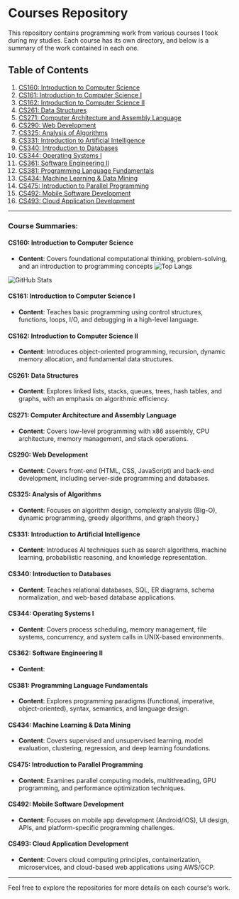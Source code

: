 # Courses Repository

This repository contains programming work from various courses I took during my studies. Each course has its own directory, and below is a summary of the work contained in each one.

## Table of Contents
1. [CS160: Introduction to Computer Science](https://github.com/ConnorBaldes/cs160.git)
2. [CS161: Introduction to Computer Science I](https://github.com/ConnorBaldes/cs161.git)
3. [CS162: Introduction to Computer Science II]( https://github.com/ConnorBaldes/cs162.git)
4. [CS261: Data Structures](https://github.com/ConnorBaldes/cs261.git)
5. [CS271: Computer Architecture and Assembly Language](https://github.com/ConnorBaldes/cs271.git)
6. [CS290: Web Development](https://github.com/ConnorBaldes/cs290.git)
7. [CS325: Analysis of Algorithms](https://github.com/ConnorBaldes/cs325.git)
8. [CS331: Introduction to Artificial Intelligence](https://github.com/ConnorBaldes/cs331.git)
9. [CS340: Introduction to Databases](https://github.com/ConnorBaldes/cs340.git)
10. [CS344: Operating Systems I](https://github.com/ConnorBaldes/cs344.git)
11. [CS361: Software Engineering II](https://github.com/ConnorBaldes/cs362.git)
12. [CS381: Programming Language Fundamentals](https://github.com/ConnorBaldes/cs381.git)
13. [CS434: Machine Learning & Data Mining](https://github.com/ConnorBaldes/cs434.git)
14. [CS475: Introduction to Parallel Programming](https://github.com/ConnorBaldes/cs475.git)
15. [CS492: Mobile Software Development]( https://github.com/ConnorBaldes/cs492.git)
16. [CS493: Cloud Application Development](https://github.com/ConnorBaldes/cs493.git)

---

### Course Summaries:

#### **CS160: Introduction to Computer Science**
- **Content**: Covers foundational computational thinking, problem-solving, and an introduction to programming concepts
![Top Langs](https://github-readme-stats.vercel.app/api/top-langs/?username=ConnorBaldes&repo=cs160&langs_count=5&theme=radical)

![GitHub Stats](https://github-readme-stats.vercel.app/api?username=ConnorBaldes&show_icons=true&theme=radical)


#### **CS161: Introduction to Computer Science I**
- **Content**: Teaches basic programming using control structures, functions, loops, I/O, and debugging in a high-level language.

#### **CS162: Introduction to Computer Science II**
- **Content**: Introduces object-oriented programming, recursion, dynamic memory allocation, and fundamental data structures.

#### **CS261: Data Structures**
- **Content**: Explores linked lists, stacks, queues, trees, hash tables, and graphs, with an emphasis on algorithmic efficiency.

#### **CS271: Computer Architecture and Assembly Language**
- **Content**: Covers low-level programming with x86 assembly, CPU architecture, memory management, and stack operations.

#### **CS290: Web Development**
- **Content**: Covers front-end (HTML, CSS, JavaScript) and back-end development, including server-side programming and databases.

#### **CS325: Analysis of Algorithms**
- **Content**: Focuses on algorithm design, complexity analysis (Big-O), dynamic programming, greedy algorithms, and graph theory.)

#### **CS331: Introduction to Artificial Intelligence**
- **Content**: Introduces AI techniques such as search algorithms, machine learning, probabilistic reasoning, and knowledge representation.

#### **CS340: Introduction to Databases**
- **Content**: Teaches relational databases, SQL, ER diagrams, schema normalization, and web-based database applications.

#### **CS344: Operating Systems I**
- **Content**: Covers process scheduling, memory management, file systems, concurrency, and system calls in UNIX-based environments.

#### **CS362: Software Engineering II**
- **Content**: 

#### **CS381: Programming Language Fundamentals**
- **Content**: Explores programming paradigms (functional, imperative, object-oriented), syntax, semantics, and language design.

#### **CS434: Machine Learning & Data Mining**
- **Content**: Covers supervised and unsupervised learning, model evaluation, clustering, regression, and deep learning foundations.

#### **CS475: Introduction to Parallel Programming**
- **Content**: Examines parallel computing models, multithreading, GPU programming, and performance optimization techniques.

#### **CS492: Mobile Software Development**
- **Content**: Focuses on mobile app development (Android/iOS), UI design, APIs, and platform-specific programming challenges.

#### **CS493: Cloud Application Development**
- **Content**: Covers cloud computing principles, containerization, microservices, and cloud-based web applications using AWS/GCP.

---

Feel free to explore the repositories for more details on each course's work.

